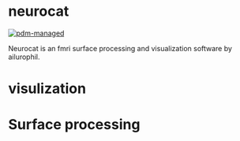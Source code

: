 # neurocat

[![pdm-managed](https://img.shields.io/badge/pdm-managed-blueviolet)](https://pdm-project.org)

Neurocat is an fmri surface processing and visualization software by ailurophil.



# visulization



# Surface processing

